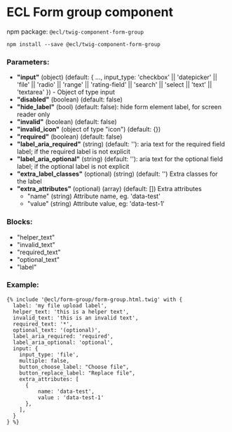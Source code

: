 # ECL Form group component

npm package: `@ecl/twig-component-form-group`

```shell
npm install --save @ecl/twig-component-form-group
```

### Parameters:

- **"input"** (object) (default: {
  ...,
  input_type: 'checkbox' || 'datepicker' || 'file' || 'radio' || 'range' || 'rating-field' || 'search' || 'select || 'text' || 'textarea'
  }) - Object of type input
- **"disabled"** (boolean) (default: false)
- **"hide_label"** (bool) (default: false): hide form element label, for screen reader only
- **"invalid"** (boolean) (default: false)
- **"invalid_icon"** (object of type "icon") (default: {})
- **"required"** (boolean) (default: false)
- **"label_aria_required"** (string) (default: ''): aria text for the required field label; if the required label is not explicit
- **"label_aria_optional"** (string) (default: ''): aria text for the optional field label; if the optional label is not explicit
- **"extra_label_classes"** (optional) (string) (default: '') Extra classes for the label
- **"extra_attributes"** (optional) (array) (default: []) Extra attributes
  - "name" (string) Attribute name, eg. 'data-test'
  - "value" (string) Attribute value, eg: 'data-test-1'

### Blocks:

- "helper_text"
- "invalid_text"
- "required_text"
- "optional_text"
- "label"

### Example:

<!-- prettier-ignore -->
```twig
{% include '@ecl/form-group/form-group.html.twig' with { 
  label: 'my file upload label', 
  helper_text: 'this is a helper text', 
  invalid_text: 'this is an invalid text', 
  required_text: '*', 
  optional_text: '(optional)',
  label_aria_required: 'required',
  label_aria_optional: 'optional',
  input: {
    input_type: 'file',
    multiple: false, 
    button_choose_label: "Choose file", 
    button_replace_label: "Replace file",
    extra_attributes: [ 
      { 
          name: 'data-test', 
          value : 'data-test-1' 
      }, 
    ],
  }
} %}
```

